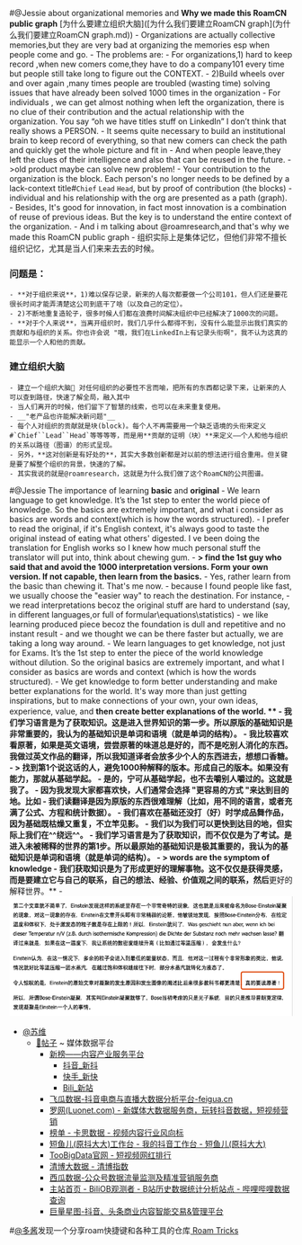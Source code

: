 
#@Jessie about organizational memories and **Why we made this RoamCN public graph** [为什么要建立组织大脑]([为什么我们要建立RoamCN graph](为什么我们要建立RoamCN graph.md))
    - Organizations are actually collective memories,but they are very bad at organizing the memories esp when people come and go.
    - The problems are:
    - For organizations,1) hard to keep record ,when new comers come,they have to do a company101 every time but people still take long to figure out the CONTEXT.
    - 2)Build wheels over and over again ,many times people are troubled (wasting time) solving issues that have already been solved 1000 times in the organization
    - For individuals , we can get almost nothing when left the organization, there is no clue of their contribution and the actual relationship with the organization. You say “oh we have titles stuff on LinkedIn” I don’t think that really shows a PERSON.
    - It seems quite necessary to build an institutional brain to keep record of everything, so that new comers can check the path and quickly get the whole picture and fit in
    - And when people leave,they left the clues of their intelligence and also that can be reused in the future.
    - >old product maybe can solve new problem!
    - Your contribution to the organization is the block. Each person's no longer needs to be defined by a lack-context title#`Chief` `Lead` `Head`, but by proof of contribution (the blocks) - individual and his relationship with the org are presented as a path (graph).
    - Besides, It's good for innovation, in fact most innovation is a combination of reuse of previous ideas. But the key is to understand the entire context of the organization.
    - And i m talking about @roamresearch,and that's why we made this RoamCN public graph
    - 组织实际上是集体记忆，但他们非常不擅长组织记忆，尤其是当人们来来去去的时候。
    
### 问题是：
    - **对于组织来说**，1)难以保存记录，新来的人每次都要做一个公司101，但人们还是要花很长时间才能弄清楚这公司到底干了啥（以及自己的定位）。
    - 2)不断地重复造轮子，很多时候人们都在浪费时间解决组织中已经解决了1000次的问题。
    - **对于个人来说**，当离开组织时，我们几乎什么都得不到，没有什么能显示出我们真实的贡献和与组织的关系。你也许会说 "哦，我们在LinkedIn上有记录头衔啊"，我不认为这真的能显示一个人和他的贡献。
    
### 建立组织大脑
    - 建立一个组织大脑🧠 对任何组织的必要性不言而喻，把所有的东西都记录下来，让新来的人可以查到路径，快速了解全局，融入其中
    - 当人们离开的时候，他们留下了智慧的线索，也可以在未来重复使用。
    - __"老产品也许能解决新问题"__
    - 每个人对组织的贡献就是块(block)。每个人不再需要用一个缺乏语境的头衔来定义#`Chief``Lead``Head`等等等等，而是用**贡献的证明（块）**来定义——个人和他与组织的关系以路径（图谱）的形式呈现。
    - 另外，**这对创新是有好处的**，其实大多数创新都是对以前的想法进行组合重用。但关键是要了解整个组织的背景，快速的了解。
    - 其实我说的就是@roamresearch，这就是为什么我们做了这个RoamCN的公共图谱。

#@Jessie The importance of learning **basic** and **original** 
    - We learn language to get knowledge. It’s the 1st step to enter the world piece of knowledge. So the basics are extremely important, and what i consider as basics are words and context(which is how the words structured).
        - I prefer to read the original, if it's English context, it's always good to taste the original instead of eating what others' digested. I ve been doing the translation for English works so I knew how much personal stuff the translator will put into, think about chewing gum. 
        - **> find the 1st guy who said that and avoid the 1000 interpretation versions. Form your own version. If not capable, then learn from the basics.**
        - Yes, rather learn from the basic than chewing it. That's me now.
            - because I found people like fast, we usually choose the "easier way" to reach the destination. For instance,
                - we read interpretations becoz the original stuff are hard to understand (say, in different languages,or full of formular\equations\statistics)
                - we like learning produced piece becoz the foundation is dull and repetitive and no instant result
            - and we thought we can be there faster but actually, we are taking a long way around.
        - We learn languages to get knowledge, not just for Exams. It’s the 1st step to enter the piece of the world knowledge without dilution. So the original basics are extremely important, and what I consider as basics are words and context (which is how the words structured).
        - We get knowledge to form better understanding and make better explanations for the world. It's way more than just getting inspirations, but to make connections of your own, your own ideas, experience, value, and **then create better explanations of the world. **
    - 我们学习语言是为了获取知识。这是进入世界知识的第一步。所以原版的基础知识是非常重要的，我认为的基础知识是单词和语境（就是单词的结构）。
    - 我比较喜欢看原著，如果是英文语境，尝尝原著的味道总是好的，而不是吃别人消化的东西。我做过英文作品的翻译，所以我知道译者会放多少个人的东西进去，想想口香糖。
    - > 找到第1个说这话的人，避免1000种解释的版本。形成自己的版本。如果没有能力，那就从基础学起。
    - 是的，宁可从基础学起，也不去嚼别人嚼过的。这就是我了。
        - 因为我发现大家都喜欢快，人们通常会选择 "更容易的方式 "来达到目的地。比如
            - 我们读翻译是因为原版的东西很难理解（比如，用不同的语言，或者充满了公式、方程和统计数据）。
            - 我们喜欢在基础还没打（好）时学成品舞作品，因为基础既枯燥又重复，不立竿见影。
        - 我们以为我们可以更快到达目的地，但实际上我们在^^绕远^^。
    - 我们学习语言是为了获取知识，而不仅仅是为了考试。是进入未被稀释的世界的第1步。所以最原始的基础知识是极其重要的，我认为的基础知识是单词和语境（就是单词的结构）。
    - > words are the symptom of knowledge
    - 我们获取知识是为了形成更好的理解事物。这不仅仅是获得灵感，而是要建立它与自己的联系，自己的想法、经验、价值观之间的联系，然后**更好的解释世界。**
    - ![](../images/F9DHBoKEgV.png?)
- [@苏维](@苏维.md)
    - [📝帖子](📝帖子.md) ~ 媒体数据平台
        - [新榜——内容产业服务平台](https://www.newrank.cn/)
            - [抖音_新抖](https://xd.newrank.cn/data/)
            - [快手_新快](https://xk.newrank.cn/data/)
            - [Bili_新站](https://xz.newrank.cn/data/)
        - [飞瓜数据-抖音电商与直播大数据分析平台-feigua.cn](https://dy.feigua.cn/Home/Default?url=%2fMember#/Aweme)
        - [罗网(Luonet.com) - 新媒体大数据服务商，玩转抖音数据，短视频营销](https://www.luonet.com/home)
        - [榜单 - 卡思数据 - 视频内容行业风向标](https://www.caasdata.com/index/rank/index.html)
        - [短鱼儿(原抖大大)工作台 - 我的抖音工作台 - 短鱼儿(原抖大大)](https://www.duanyuer.com/home)
        - [TooBigData官网 - 短视频网红排行](https://toobigdata.com/)
        - [清博大数据 - 清博指数](http://www.gsdata.cn/)
        - [西瓜数据-公众号数据流量监测及精准营销服务商](http://data.xiguaji.com/Home/Default?type=1)
        - [主站首页 - BiliOB观测者 - B站历史数据统计分析站点 - 哔哩哔哩数据查询](https://www.biliob.com/)
        - [巨量星图-抖音、头条商业内容智能交易&管理平台](https://star.toutiao.com/)

#[@多酱](@多酱.md)发现一个分享roam快捷键和各种工具的仓库[ Roam Tricks](https://roamresearch.com/#/app/roam-tricks/page/lGjoMZH9C)
